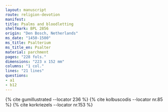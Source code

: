 ```yaml
---
layout: manuscript
route: religion-devotion
manifest: 
title: Psalms and bloodletting
shelfmark: BPL 2856
origin: "Den Bosch, Netherlands"
ms_date: "1450-1500"
ms_title: Psalterium
ms_title_en: Psalter
material: parchment
pages: "228 fols."
dimensions: "223 x 152 mm"
columns: "1 col."
lines: "21 lines"
questions:
- a1
- b12
---
```


{% cite gumillustrated --locator 236 %}
{% cite kolbuscodis --locator nr.85 %}
{% cite korkriezels --locator nr.153 %}